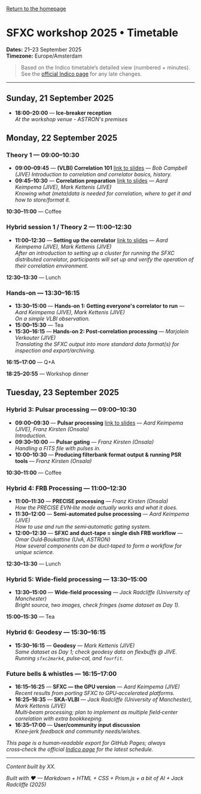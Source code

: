 <!-- MathJax -->
<script src="https://cdnjs.cloudflare.com/ajax/libs/mathjax/2.7.7/MathJax.js?config=TeX-AMS-MML_HTMLorMML" type="text/javascript"></script> 
<script type="text/x-mathjax-config">
    MathJax.Hub.Config({
      tex2jax: {
        skipTags: ['script', 'noscript', 'style', 'textarea', 'pre'],
        inlineMath: [['$','$']],
        displayMath: [['$$','$$']]
      }
    });
</script> 

<script type="text/javascript">
var pcs = document.lastModified.split(" ")[0].split("/");
var date = pcs[1] + '/' + pcs[0] + '/' + pcs[2];
onload = function(){
    document.getElementById("lastModified").innerHTML = "Page last modified on " + date;
}
		</script>

<link href="styles.css" rel="stylesheet" />

<!-- Prism CSS -->
<link rel="stylesheet" href="https://cdnjs.cloudflare.com/ajax/libs/prism/1.29.0/themes/prism.min.css" />
<link id="prism-dark" rel="stylesheet" href="https://cdnjs.cloudflare.com/ajax/libs/prism/1.29.0/themes/prism-tomorrow.min.css" disabled />
<link rel="stylesheet" href="https://cdnjs.cloudflare.com/ajax/libs/prism/1.29.0/plugins/line-numbers/prism-line-numbers.min.css" />

<!-- Prism JS -->
<script src="https://cdnjs.cloudflare.com/ajax/libs/prism/1.29.0/prism.min.js"></script>
<script src="https://cdnjs.cloudflare.com/ajax/libs/prism/1.29.0/components/prism-python.min.js"></script>
<script src="https://cdnjs.cloudflare.com/ajax/libs/prism/1.29.0/plugins/line-numbers/prism-line-numbers.min.js"></script>

[Return to the homepage](index.md)
# SFXC workshop 2025 • Timetable

**Dates:** 21–23 September 2025  
**Timezone:** Europe/Amsterdam

> Based on the Indico timetable’s detailed view (numbered + minutes). See the [official Indico page](https://indico.astron.nl/event/410/timetable/) for any late changes.

---

## Sunday, 21 September 2025
- **18:00–20:00** — **Ice‑breaker reception**  
  _At the workshop venue - ASTRON's premises_

## Monday, 22 September 2025

### Theory 1 — 09:00–10:30
- **09:00–09:45** — **(VLBI) Correlation 101** [link to slides]() — *Bob Campbell (JIVE)* 
  _Introduction to correlation and correlator basics, history._
- **09:45–10:30** — **Correlation preparation** [link to slides]() — *Aard Keimpema (JIVE), Mark Kettenis (JIVE)*  
  _Knowing what (meta)data is needed for correlation, where to get it and how to store/format it._

**10:30–11:00** — Coffee

### Hybrid session 1 / Theory 2 — 11:00–12:30
- **11:00–12:30** — **Setting up the correlator** [link to slides]() — *Aard Keimpema (JIVE), Mark Kettenis (JIVE)*  
  _After an introduction to setting up a cluster for running the SFXC distributed correlator, participants will set up and verify the operation of their correlation environment._

**12:30–13:30** — Lunch

### Hands‑on — 13:30–16:15
- **13:30–15:00** — **Hands‑on 1: Getting everyone's correlator to run** — *Aard Keimpema (JIVE), Mark Kettenis (JIVE)*  
  _On a simple VLBI observation._
- **15:00–15:30** — Tea
- **15:30–16:15** — **Hands‑on 2: Post‑correlation processing** — *Marjolein Verkouter (JIVE)*  
  _Translating the SFXC output into more standard data format(s) for inspection and export/archiving._

**16:15–17:00** — Q+A

**18:25–20:55** — Workshop dinner


## Tuesday, 23 September 2025

### Hybrid 3: Pulsar processing — 09:00–10:30
- **09:00–09:30** — **Pulsar processing** [link to slides]() — *Aard Keimpema (JIVE), Franz Kirsten (Onsala)*  
  _Introduction._
- **09:30–10:00** — **Pulsar gating** — *Franz Kirsten (Onsala)*  
  _Handling a FITS file with pulses in._
- **10:00–10:30** — **Producing filterbank format output & running PSR tools** — *Franz Kirsten (Onsala)*

**10:30–11:00** — Coffee

### Hybrid 4: FRB Processing — 11:00–12:30
- **11:00–11:30** — **PRECISE processing** — *Franz Kirsten (Onsala)*  
  _How the PRECISE EVN‑lite mode actually works and what it does._
- **11:30–12:00** — **Semi‑automated pulse processing** — *Aard Keimpema (JIVE)*  
  _How to use and run the semi‑automatic gating system._
- **12:00–12:30** — **SFXC and duct‑tape = single dish FRB workflow** — *Omar Ould‑Boukattine (UvA, ASTRON)*  
  _How several components can be duct‑taped to form a workflow for unique science._

**12:30–13:30** — Lunch

### Hybrid 5: Wide‑field processing — 13:30–15:00
- **13:30–15:00** — **Wide‑field processing** — *Jack Radcliffe (University of Manchester)*  
  _Bright source, two images, check fringes (same dataset as Day 1)._

**15:00–15:30** — Tea

### Hybrid 6: Geodesy — 15:30–16:15
- **15:30–16:15** — **Geodesy** — *Mark Kettenis (JIVE)*  
  _Same dataset as Day 1; check geodesy data on flexbuffs @ JIVE. Running `sfxc2mark4`, pulse‑cal, and `fourfit`._

### Future bells & whistles — 16:15–17:00
- **16:15–16:25** — **SFXC — the GPU version** — *Aard Keimpema (JIVE)*  
  _Recent results from porting SFXC to GPU‑accelerated platforms._
- **16:25–16:35** — **SKA‑VLBI** — *Jack Radcliffe (University of Manchester), Mark Kettenis (JIVE)*  
  _Multi‑beam processing; plan to implement as multiple field‑center correlation with extra bookkeeping._
- **16:35–17:00** — **User/community input discussion**  
  _Knee‑jerk feedback and community needs/wishes._

_This page is a human‑readable export for GitHub Pages; always cross‑check the official [Indico page](https://indico.astron.nl/event/410/timetable/) for the latest schedule._

---
_Content built by XX._ <i><span id="lastModified"></span></i>

_Built with ♥ — Markdown + HTML + CSS + Prism.js + a bit of AI + Jack Radcliffe (2025)_

<!-- Custom Script: funcs.js -->
<script>
    const copy = (el) => {
      const pre = document.querySelector(el);
      if (!pre) return;
      const code = pre.innerText;
      navigator.clipboard.writeText(code).then(() => {
        const btn = document.querySelector(`[data-copy="${el}"]`);
        if (!btn) return;
        const old = btn.textContent;
        btn.textContent = 'Copied!';
        setTimeout(() => (btn.textContent = old), 1500);
      });
    };
    document.addEventListener('click', (e) => {
      const t = e.target;
      if (t.matches('.copy-btn')) {
        const target = t.getAttribute('data-copy');
        copy(target);
      }
    });
</script>
